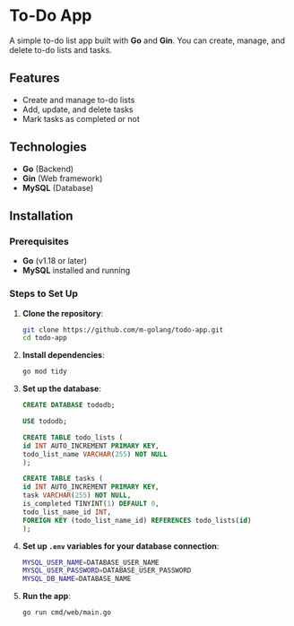 # To-Do App

A simple to-do list app built with **Go** and **Gin**. You can create, manage, and delete to-do lists and tasks.

## Features

- Create and manage to-do lists
- Add, update, and delete tasks
- Mark tasks as completed or not

## Technologies

- **Go** (Backend)
- **Gin** (Web framework)
- **MySQL** (Database)

## Installation

### Prerequisites

- **Go** (v1.18 or later)
- **MySQL** installed and running

### Steps to Set Up

1. **Clone the repository**:

    ```bash
    git clone https://github.com/m-golang/todo-app.git
    cd todo-app

2. **Install dependencies**:

    ```bash
    go mod tidy

3. **Set up the database**:

    ```sql
    CREATE DATABASE tododb;

    USE tododb;

    CREATE TABLE todo_lists (
    id INT AUTO_INCREMENT PRIMARY KEY,
    todo_list_name VARCHAR(255) NOT NULL
    );

    CREATE TABLE tasks (
    id INT AUTO_INCREMENT PRIMARY KEY,
    task VARCHAR(255) NOT NULL,
    is_completed TINYINT(1) DEFAULT 0,
    todo_list_name_id INT,
    FOREIGN KEY (todo_list_name_id) REFERENCES todo_lists(id)
    );

4. **Set up `.env` variables for  your database connection**:
    ```bash
    MYSQL_USER_NAME=DATABASE_USER_NAME
	MYSQL_USER_PASSWORD=DATABASE_USER_PASSWORD
	MYSQL_DB_NAME=DATABASE_NAME

5. **Run the app**:

    ```bash
    go run cmd/web/main.go

